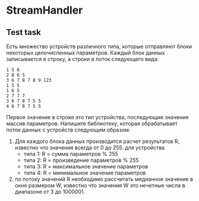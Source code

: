 # StreamHandler
## Test task

Есть множество устройств различного типа, которые отправляют блоки некоторых целочисленных параметров.
Каждый блок данных записывается в строку, а строки в поток следующего вида:
```
1 5 6
2 8 6 5
3 6 7 8 7 8 9 123
1 5 5
1 6 5
2 7 7 7
3 6 7 8 7 5 5
4 6 7 8 7 5 5
```
Первое значение в строке это тип устройства, последующие значения массив параметров.
Напишите библиотеку, которая обрабатывает поток данных с устройств следующим образом:
1. Для каждого блока данных производится расчет результатов R, известно что значения всегда от 0 до 255.
для устройства 
    - типа 1: R = сумма параметров % 255
    - типа 2: R = произведение параметров % 255
    - типа 3: R = максимальное значение параметров
    - типа 4: R = минимальное значение параметров
2. по потоку значений R необходимо рассчитать медианное значение в окне размером W, известно что значения W это нечетные числа в диапазоне от 3 до 1000001.
